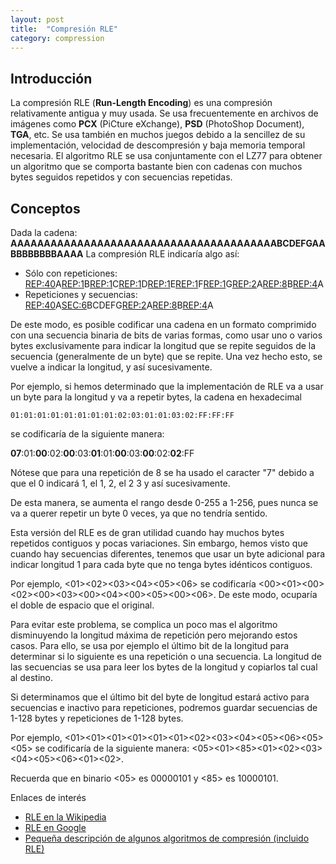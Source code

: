 ```yaml
---
layout: post
title:  "Compresión RLE"
category: compression
---
```


## Introducción 

La compresión RLE (**Run-Length Encoding**) es una compresión relativamente
antigua y muy usada. Se usa frecuentemente en archivos de imágenes como
**PCX** (PiCture eXchange), **PSD** (PhotoShop Document), **TGA**, etc. Se usa también
en muchos juegos debido a la sencillez de su implementación, velocidad
de descompresión y baja memoria temporal necesaria. El algoritmo RLE
se usa conjuntamente con el LZ77 para obtener un algoritmo que se
comporta bastante bien con cadenas con muchos bytes seguidos repetidos
y con secuencias repetidas.

## Conceptos 

Dada la cadena: **AAAAAAAAAAAAAAAAAAAAAAAAAAAAAAAAAAAAAAAABCDEFGAABBBBBBBBAAAA**
La compresión RLE indicaría algo así:

* Sólo con repeticiones: <REP:40>A<REP:1>B<REP:1>C<REP:1>D<REP:1>E<REP:1>F<REP:1>G<REP:2>A<REP:8>B<REP:4>A
* Repeticiones y secuencias: <REP:40>A<SEC:6>BCDEFG<REP:2>A<REP:8>B<REP:4>A

De este modo, es posible codificar una cadena en un formato comprimido
con una secuencia binaria de bits de varias formas, como usar uno o
varios bytes exclusivamente para indicar la longitud que se repite seguidos
de la secuencia (generalmente de un byte) que se repite. Una vez hecho esto,
se vuelve a indicar la longitud, y así sucesivamente.

Por ejemplo, si hemos determinado que la implementación de RLE va a usar
un byte para la longitud y va a repetir bytes, la cadena en hexadecimal

```
01:01:01:01:01:01:01:01:02:03:01:01:03:02:FF:FF:FF
```

se codificaría de la siguiente manera:

**07**:01:**00**:02:**00**:03:**01**:01:**00**:03:**00**:02:**02**:FF

Nótese que para una repetición de 8 se ha usado el caracter "7" debido a
que el 0 indicará 1, el 1, 2, el 2 3 y así sucesivamente.

De esta manera, se aumenta el rango desde 0-255 a 1-256, pues nunca se va
a querer repetir un byte 0 veces, ya que no tendría sentido.

Esta versión del RLE es de gran utilidad cuando hay muchos bytes repetidos
contiguos y pocas variaciones. Sin embargo, hemos visto que cuando hay
secuencias diferentes, tenemos que usar un byte adicional para indicar
longitud 1 para cada byte que no tenga bytes idénticos contiguos.

Por ejemplo, <01><02><03><04><05><06> se codificaría <00><01><00><02><00><03><00><04><00><05><00><06>.
De este modo, ocuparía el doble de espacio que el original.

Para evitar este problema, se complica un poco mas el algoritmo disminuyendo
la longitud máxima de repetición pero mejorando estos casos. Para ello, se usa
por ejemplo el último bit de la longitud para determinar si lo siguiente es una
repetición o una secuencia. La longitud de las secuencias se usa para leer los
bytes de la longitud y copiarlos tal cual al destino.

Si determinamos que el último bit del byte de longitud estará activo para
secuencias e inactivo para repeticiones, podremos guardar secuencias de
1-128 bytes y repeticiones de 1-128 bytes.

Por ejemplo, <01><01><01><01><01><01><02><03><04><05><06><05><05> se
codificaría de la siguiente manera: <05><01><85><01><02><03><04><05><06><01><02>.

Recuerda que en binario <05> es 00000101 y <85> es 10000101.

Enlaces de interés

* [RLE en la Wikipedia](http://es.wikipedia.org/wiki/Run-length_encoding)
* [RLE en Google](http://www.google.es/search?hl=es&q=RLE)
* [Pequeña descripción de algunos algoritmos de compresión (incluido RLE)](http://www.prepressure.com/techno/compression1.htm)